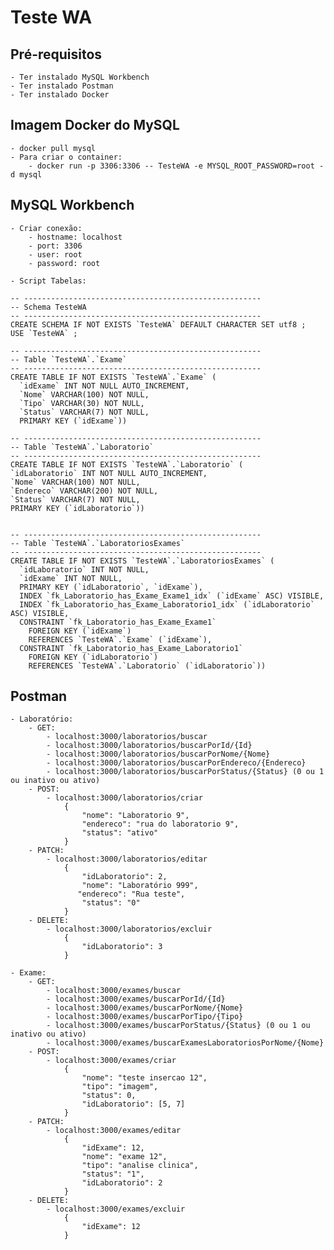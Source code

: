 # Teste WA

## Pré-requisitos
    - Ter instalado MySQL Workbench
    - Ter instalado Postman
    - Ter instalado Docker

## Imagem Docker do MySQL
    - docker pull mysql
    - Para criar o container:
        - docker run -p 3306:3306 -- TesteWA -e MYSQL_ROOT_PASSWORD=root -d mysql

## MySQL Workbench
    - Criar conexão:
        - hostname: localhost
        - port: 3306
        - user: root
        - password: root
    
    - Script Tabelas:

    -- -----------------------------------------------------
    -- Schema TesteWA
    -- -----------------------------------------------------
    CREATE SCHEMA IF NOT EXISTS `TesteWA` DEFAULT CHARACTER SET utf8 ;
    USE `TesteWA` ;

    -- -----------------------------------------------------
    -- Table `TesteWA`.`Exame`
    -- -----------------------------------------------------
    CREATE TABLE IF NOT EXISTS `TesteWA`.`Exame` (
      `idExame` INT NOT NULL AUTO_INCREMENT,
      `Nome` VARCHAR(100) NOT NULL,
      `Tipo` VARCHAR(30) NOT NULL,
      `Status` VARCHAR(7) NOT NULL,
      PRIMARY KEY (`idExame`))

    -- -----------------------------------------------------
    -- Table `TesteWA`.`Laboratorio`
    -- -----------------------------------------------------
    CREATE TABLE IF NOT EXISTS `TesteWA`.`Laboratorio` (
    `idLaboratorio` INT NOT NULL AUTO_INCREMENT,
    `Nome` VARCHAR(100) NOT NULL,
    `Endereco` VARCHAR(200) NOT NULL,
    `Status` VARCHAR(7) NOT NULL,
    PRIMARY KEY (`idLaboratorio`))


    -- -----------------------------------------------------
    -- Table `TesteWA`.`LaboratoriosExames`
    -- -----------------------------------------------------
    CREATE TABLE IF NOT EXISTS `TesteWA`.`LaboratoriosExames` (
      `idLaboratorio` INT NOT NULL,
      `idExame` INT NOT NULL,
      PRIMARY KEY (`idLaboratorio`, `idExame`),
      INDEX `fk_Laboratorio_has_Exame_Exame1_idx` (`idExame` ASC) VISIBLE,
      INDEX `fk_Laboratorio_has_Exame_Laboratorio1_idx` (`idLaboratorio` ASC) VISIBLE,
      CONSTRAINT `fk_Laboratorio_has_Exame_Exame1`
        FOREIGN KEY (`idExame`)
        REFERENCES `TesteWA`.`Exame` (`idExame`),
      CONSTRAINT `fk_Laboratorio_has_Exame_Laboratorio1`
        FOREIGN KEY (`idLaboratorio`)
        REFERENCES `TesteWA`.`Laboratorio` (`idLaboratorio`))

## Postman
    - Laboratório:
        - GET:
            - localhost:3000/laboratorios/buscar
            - localhost:3000/laboratorios/buscarPorId/{Id}
            - localhost:3000/laboratorios/buscarPorNome/{Nome}
            - localhost:3000/laboratorios/buscarPorEndereco/{Endereco}
            - localhost:3000/laboratorios/buscarPorStatus/{Status} (0 ou 1 ou inativo ou ativo)
        - POST:
            - localhost:3000/laboratorios/criar
                {
                    "nome": "Laboratorio 9",
                    "endereco": "rua do laboratorio 9",
                    "status": "ativo"
                }
        - PATCH:
            - localhost:3000/laboratorios/editar
                {
                    "idLaboratorio": 2,
                    "nome": "Laboratório 999",
                   "endereco": "Rua teste",
                    "status": "0"
                }
        - DELETE:
            - localhost:3000/laboratorios/excluir
                {
                    "idLaboratorio": 3
                }

    - Exame:
        - GET:
            - localhost:3000/exames/buscar
            - localhost:3000/exames/buscarPorId/{Id}
            - localhost:3000/exames/buscarPorNome/{Nome}
            - localhost:3000/exames/buscarPorTipo/{Tipo}
            - localhost:3000/exames/buscarPorStatus/{Status} (0 ou 1 ou inativo ou ativo)
            - localhost:3000/exames/buscarExamesLaboratoriosPorNome/{Nome}
        - POST:
            - localhost:3000/exames/criar
                {
                    "nome": "teste insercao 12",
                    "tipo": "imagem",
                    "status": 0,
                    "idLaboratorio": [5, 7]
                }
        - PATCH:
            - localhost:3000/exames/editar
                {
                    "idExame": 12,
                    "nome": "exame 12",
                    "tipo": "analise clinica",
                    "status": "1",
                    "idLaboratorio": 2
                }
        - DELETE:
            - localhost:3000/exames/excluir
                {
                    "idExame": 12
                }